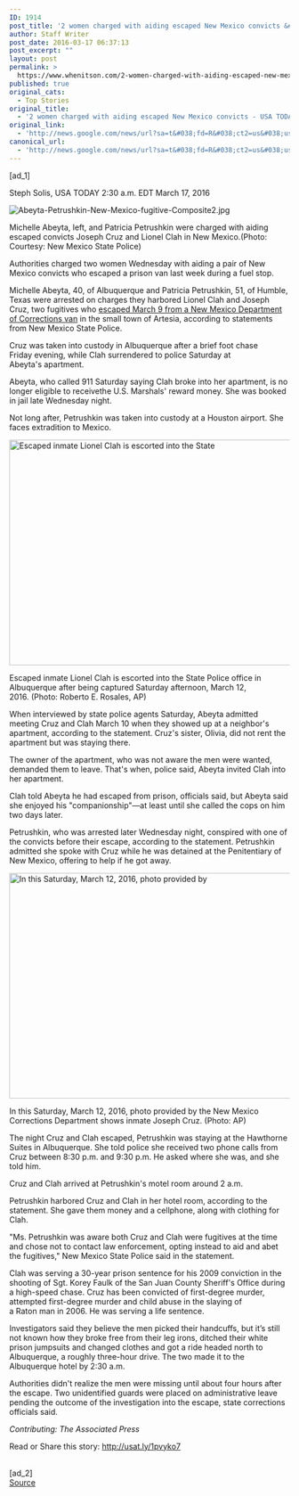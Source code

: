 ```yaml
---
ID: 1914
post_title: '2 women charged with aiding escaped New Mexico convicts &#8211; USA TODAY'
author: Staff Writer
post_date: 2016-03-17 06:37:13
post_excerpt: ""
layout: post
permalink: >
  https://www.whenitson.com/2-women-charged-with-aiding-escaped-new-mexico-convicts-usa-today/
published: true
original_cats:
  - Top Stories
original_title:
  - '2 women charged with aiding escaped New Mexico convicts - USA TODAY'
original_link:
  - 'http://news.google.com/news/url?sa=t&#038;fd=R&#038;ct2=us&#038;usg=AFQjCNHbjMhCyCkNaKOXg7upmUvLM0BDaw&#038;clid=c3a7d30bb8a4878e06b80cf16b898331&#038;cid=52779064329353&#038;ei=klDqVsCHPJGKhQHxz6SoAw&#038;url=http://www.usatoday.com/story/news/nation/2016/03/17/new-mexico-aiding-escaped-convicts-arrests/81895714/'
canonical_url:
  - 'http://news.google.com/news/url?sa=t&#038;fd=R&#038;ct2=us&#038;usg=AFQjCNHbjMhCyCkNaKOXg7upmUvLM0BDaw&#038;clid=c3a7d30bb8a4878e06b80cf16b898331&#038;cid=52779064329353&#038;ei=klDqVsCHPJGKhQHxz6SoAw&#038;url=http://www.usatoday.com/story/news/nation/2016/03/17/new-mexico-aiding-escaped-convicts-arrests/81895714/'
---
```

 [ad_1]
<br><div id="module-position-O4uzCIfmRns"><p><span class="asset-metabar-author asset-metabar-item">
        Steph Solis, USA TODAY
    </span><span class="asset-metabar-time asset-metabar-item nobyline">2:30 a.m. EDT March 17, 2016</span></p></div><div role="main" itemprop="articleBody" readability="100.5387975334"><!-- cxenseparse_start --><div id="module-position-O4uzCNB3jxE" class="story-asset story-metadata-asset"><div class="article-metadata-wrap"><section id="module-position-O4uzCNBaI1U" class="storymetadata-bucket expandable-photo-module story-expandable-photo-module" readability="2.5"><aside itemprop="associatedMedia" itemscope="" itemtype="http://schema.org/ImageObject" class="single-photo expandable-collapsed" readability="5"><div class="image-wrap"><img class="expand-img-horiz" itemprop="url" src="http://www.gannett-cdn.com/-mm-/c07e40f18fad08425f42f03b5730c4330deec53e/c=13-0-1229-914&amp;r=x404&amp;c=534x401/local/-/media/2016/03/17/USATODAY/USATODAY/635937759393951767-Composite2.jpg" alt="Abeyta-Petrushkin-New-Mexico-fugitive-Composite2.jpg" data-mycapture-src="http://www.gannett-cdn.com/media/2016/03/17/USATODAY/USATODAY/635937759393951767-Composite2.jpg" data-mycapture-sm-src="http://www.whenitson.com/wp-content/uploads/2016/03/2-women-charged-with-aiding-escaped-New-Mexico-convicts-USA-TODAY.jpg"/><span class="toggle"/><meta itemprop="name" content="Abeyta-Petrushkin-New-Mexico-fugitive-Composite2.jpg"/></div><p class="image-credit-wrap"><span class="js-caption-wrapper"><span class="cutline js-caption">Michelle Abeyta, left, and Patricia Petrushkin were charged with aiding escaped convicts Joseph Cruz and Lionel Clah in New Mexico.</span><meta itemprop="copyrightHolder" content=""/><span class="credit">(Photo: Courtesy: New Mexico State Police)</span></span></p></aside></section></div></div><p>Authorities charged two women Wednesday with aiding a pair of New Mexico convicts who escaped a prison van last week during a fuel stop.</p><p>Michelle Abeyta, 40, of Albuquerque and Patricia Petrushkin, 51, of Humble, Texas were arrested on charges they harbored Lionel Clah and Joseph Cruz, two fugitives who <a href="http://www.usatoday.com/story/news/crime/2016/03/10/state-police-search-escaped-prisoners/81582826/">escaped March 9 from a New Mexico Department of Corrections van</a> in the small town of Artesia, according to statements from New Mexico State Police.</p><p>Cruz was taken into custody in Albuquerque after a brief foot chase Friday evening, while Clah surrendered to police Saturday at Abeyta's apartment.</p><p>Abeyta, who called 911 Saturday saying Clah broke into her apartment, is no longer eligible to receivethe U.S. Marshals' reward money. She was booked in jail late Wednesday night.</p><p>Not long after, Petrushkin was taken into custody at a Houston airport. She faces extradition to Mexico.</p><div id="module-position-O4uzCNAhdiA" class="story-asset image-asset" readability="33"><aside itemprop="associatedMedia" itemscope="" itemtype="http://schema.org/ImageObject" class="wide single-photo" readability="6"><img itemprop="url" src="http://www.whenitson.com/wp-content/uploads/2016/03/1458196633_861_2-women-charged-with-aiding-escaped-New-Mexico-convicts-USA-TODAY.jpg" alt="Escaped inmate Lionel Clah is escorted into the State" width="540" height="405" data-mycapture-src="" data-mycapture-sm-src=""/><meta itemprop="name" content="AP ESCAPED CONVICT CAUGHT A USA NM"/><meta itemprop="height" content="405"/><meta itemprop="width" content="540"/><p>Escaped inmate Lionel Clah is escorted into the State Police office in Albuquerque after being captured Saturday afternoon, March 12, 2016.<meta itemprop="copyrightHolder" content="Roberto E. Rosales, AP"/> <span class="credit">(Photo: Roberto E. Rosales, AP)</span></p></aside></div><p>When interviewed by state police agents Saturday, Abeyta admitted meeting Cruz and Clah March 10 when they showed up at a neighbor's apartment, according to the statement. Cruz's sister, Olivia, did not rent the apartment but was staying there.</p><p>The owner of the apartment, who was not aware the men were wanted, demanded them to leave. That's when, police said, Abeyta invited Clah into her apartment.</p><p>Clah told Abeyta he had escaped from prison, officials said, but Abeyta said she enjoyed his "companionship"—at least until she called the cops on him two days later.</p><p>Petrushkin, who was arrested later Wednesday night, conspired with one of the convicts before their escape, according to the statement. Petrushkin admitted she spoke with Cruz while he was detained at the Penitentiary of New Mexico, offering to help if he got away.</p><div id="module-position-O4uzCNAan3I" class="story-asset image-asset" readability="33"><aside itemprop="associatedMedia" itemscope="" itemtype="http://schema.org/ImageObject" class="wide single-photo" readability="6"><img itemprop="url" src="http://www.whenitson.com/wp-content/uploads/2016/03/1458196633_708_2-women-charged-with-aiding-escaped-New-Mexico-convicts-USA-TODAY.jpg" alt="In this Saturday, March 12, 2016, photo provided by" width="540" height="405" data-mycapture-src="" data-mycapture-sm-src=""/><meta itemprop="name" content="AP PRISONERS ESCAPE A USA NM"/><meta itemprop="height" content="405"/><meta itemprop="width" content="540"/><p>In this Saturday, March 12, 2016, photo provided by the New Mexico Corrections Department shows inmate Joseph Cruz.<meta itemprop="copyrightHolder" content="AP"/> <span class="credit">(Photo: AP)</span></p></aside></div><p>The night Cruz and Clah escaped, Petrushkin was staying at the Hawthorne Suites in Albuquerque. She told police she received two phone calls from Cruz between 8:30 p.m. and 9:30 p.m. He asked where she was, and she told him.</p><p>Cruz and Clah arrived at Petrushkin's motel room around 2 a.m.</p><p>Petrushkin harbored Cruz and Clah in her hotel room, according to the statement. She gave them money and a cellphone, along with clothing for Clah.</p><p>"Ms. Petrushkin was aware both Cruz and Clah were fugitives at the time and chose not to contact law enforcement, opting instead to aid and abet the fugitives," New Mexico State Police said in the statement.</p><p>Clah was serving a 30-year prison sentence for his 2009 conviction in the shooting of Sgt. Korey Faulk of the San Juan County Sheriff's Office during a high-speed chase. Cruz has been convicted of first-degree murder, attempted first-degree murder and child abuse in the slaying of a Raton man in 2006. He was serving a life sentence.</p><p>Investigators said they believe the men picked their handcuffs, but it’s still not known how they broke free from their leg irons, ditched their white prison jumpsuits and changed clothes and got a ride headed north to Albuquerque, a roughly three-hour drive. The two made it to the Albuquerque hotel by 2:30 a.m.</p><p>Authorities didn't realize the men were missing until about four hours after the escape. Two unidentified guards were placed on administrative leave pending the outcome of the investigation into the escape, state corrections officials said.</p><p><em>Contributing: The Associated Press </em></p><!-- cxenseparse_end --><p>Read or Share this story: http://usat.ly/1pvyko7</p></div>
<br>[ad_2]
<br><a href="http://news.google.com/news/url?sa=t&#038;fd=R&#038;ct2=us&#038;usg=AFQjCNHbjMhCyCkNaKOXg7upmUvLM0BDaw&#038;clid=c3a7d30bb8a4878e06b80cf16b898331&#038;cid=52779064329353&#038;ei=klDqVsCHPJGKhQHxz6SoAw&#038;url=http://www.usatoday.com/story/news/nation/2016/03/17/new-mexico-aiding-escaped-convicts-arrests/81895714/">Source </a>